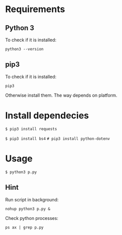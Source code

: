 # Requirements
## Python 3
To check if it is installed:

`python3 --version`

## pip3
To check if it is installed:

`pip3`

Otherwise install them. The way depends on platform.

# Install dependecies
`$ pip3 install requests`

`$ pip3 install bs4`
`# pip3 install python-dotenv`

# Usage

`$ python3 p.py`


## Hint
Run script in background:

`nohup python3 p.py &`

Check python processes:

`ps ax | grep p.py`
